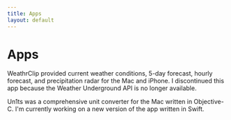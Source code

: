 ```yaml
---
title: Apps
layout: default
---
```


# Apps

WeathrClip provided current weather conditions, 5-day forecast, hourly forecast, and precipitation radar for the Mac and iPhone. I discontinued this app because the Weather Underground API is no longer available.

Un1ts was a comprehensive unit converter for the Mac written in Objective-C. I'm currently working on a new version of the app written in Swift.
